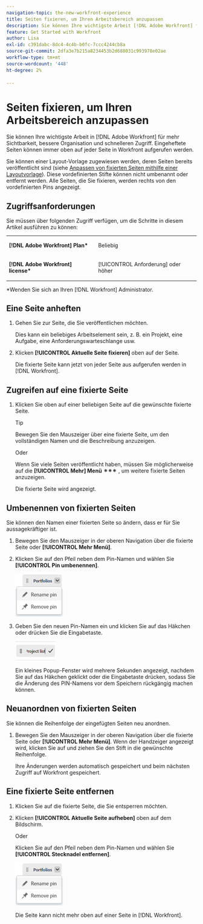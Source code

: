 ```yaml
---
navigation-topic: the-new-workfront-experience
title: Seiten fixieren, um Ihren Arbeitsbereich anzupassen
description: Sie können Ihre wichtigste Arbeit [!DNL Adobe Workfront] für mehr Sichtbarkeit, bessere Organisation und schnelleren Zugriff. Eingeheftete Seiten können immer oben auf jeder Seite in Workfront aufgerufen werden.
feature: Get Started with Workfront
author: Lisa
exl-id: c391dabc-8dc4-4c4b-b0fc-7ccc4244cb8a
source-git-commit: 2dfa3e7b215a8234453b2d688031c993978e02ae
workflow-type: tm+mt
source-wordcount: '448'
ht-degree: 2%

---
```


# Seiten fixieren, um Ihren Arbeitsbereich anzupassen

Sie können Ihre wichtigste Arbeit in [!DNL Adobe Workfront] für mehr Sichtbarkeit, bessere Organisation und schnelleren Zugriff. Eingeheftete Seiten können immer oben auf jeder Seite in Workfront aufgerufen werden.

Sie können einer Layout-Vorlage zugewiesen werden, deren Seiten bereits veröffentlicht sind (siehe [Anpassen von fixierten Seiten mithilfe einer Layoutvorlage](../../administration-and-setup/customize-workfront/use-layout-templates/customize-pinned-pages.md)). Diese vordefinierten Stifte können nicht umbenannt oder entfernt werden. Alle Seiten, die Sie fixieren, werden rechts von den vordefinierten Pins angezeigt.

## Zugriffsanforderungen

Sie müssen über folgenden Zugriff verfügen, um die Schritte in diesem Artikel ausführen zu können:

<table style="table-layout:auto"> 
 <col> 
 </col> 
 <col> 
 </col> 
 <tbody> 
  <tr> 
   <td role="rowheader"><strong>[!DNL Adobe Workfront] Plan*</strong></td> 
   <td> <p>Beliebig</p> </td> 
  </tr> 
  <tr> 
   <td role="rowheader"><strong>[!DNL Adobe Workfront] license*</strong></td> 
   <td> <p>[!UICONTROL Anforderung] oder höher</p> </td> 
  </tr> 
 </tbody> 
</table>

&#42;Wenden Sie sich an Ihren [!DNL Workfront] Administrator.

## Eine Seite anheften

1. Gehen Sie zur Seite, die Sie veröffentlichen möchten.

   Dies kann ein beliebiges Arbeitselement sein, z. B. ein Projekt, eine Aufgabe, eine Anforderungswarteschlange usw.

1. Klicken **[!UICONTROL Aktuelle Seite fixieren]** oben auf der Seite.

   Die fixierte Seite kann jetzt von jeder Seite aus aufgerufen werden in [!DNL Workfront].

## Zugreifen auf eine fixierte Seite

1. Klicken Sie oben auf einer beliebigen Seite auf die gewünschte fixierte Seite.

   >[!TIP]
   >
   >Bewegen Sie den Mauszeiger über eine fixierte Seite, um den vollständigen Namen und die Beschreibung anzuzeigen.

   Oder

   Wenn Sie viele Seiten veröffentlicht haben, müssen Sie möglicherweise auf die **[!UICONTROL Mehr] Menü** ![](assets/more-icon-spectrum.png) , um weitere fixierte Seiten anzuzeigen.

   Die fixierte Seite wird angezeigt.

## Umbenennen von fixierten Seiten

Sie können den Namen einer fixierten Seite so ändern, dass er für Sie aussagekräftiger ist.

1. Bewegen Sie den Mauszeiger in der oberen Navigation über die fixierte Seite oder **[!UICONTROL Mehr Menü]**.
1. Klicken Sie auf den Pfeil neben dem Pin-Namen und wählen Sie **[!UICONTROL Pin umbenennen]**.

   ![Pin umbenennen](assets/rename-remove-pin.png)

1. Geben Sie den neuen Pin-Namen ein und klicken Sie auf das Häkchen oder drücken Sie die Eingabetaste.

   ![Klicken Sie auf das Häkchen, um die Nadel umzubenennen.](assets/rename-pin-click-checkmark.png)

   Ein kleines Popup-Fenster wird mehrere Sekunden angezeigt, nachdem Sie auf das Häkchen geklickt oder die Eingabetaste drücken, sodass Sie die Änderung des PIN-Namens vor dem Speichern rückgängig machen können.

## Neuanordnen von fixierten Seiten

Sie können die Reihenfolge der eingefügten Seiten neu anordnen.

1. Bewegen Sie den Mauszeiger in der oberen Navigation über die fixierte Seite oder **[!UICONTROL Mehr Menü]**. Wenn der Handzeiger angezeigt wird, klicken Sie auf und ziehen Sie den Stift in die gewünschte Reihenfolge.

   Ihre Änderungen werden automatisch gespeichert und beim nächsten Zugriff auf Workfront gespeichert.

## Eine fixierte Seite entfernen

1. Klicken Sie auf die fixierte Seite, die Sie entsperren möchten.
1. Klicken **[!UICONTROL Aktuelle Seite aufheben]** oben auf dem Bildschirm.

   Oder

   Klicken Sie auf den Pfeil neben dem Pin-Namen und wählen Sie **[!UICONTROL Stecknadel entfernen]**.

   ![Pin entfernen](assets/rename-remove-pin.png)

   Die Seite kann nicht mehr oben auf einer Seite in [!DNL Workfront].
